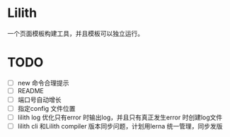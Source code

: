 # Lilith

一个页面模板构建工具，并且模板可以独立运行。

# TODO

- [ ] new 命令合理提示
- [ ] README
- [ ] 端口号自动增长
- [ ] 指定config 文件位置
- [ ] lilith log 优化只有error 时输出log，并且只有真正发生error 时创建log文件
- [ ] lilith cli 和Lilith compiler 版本同步问题，计划用lerna 统一管理，同步发版
